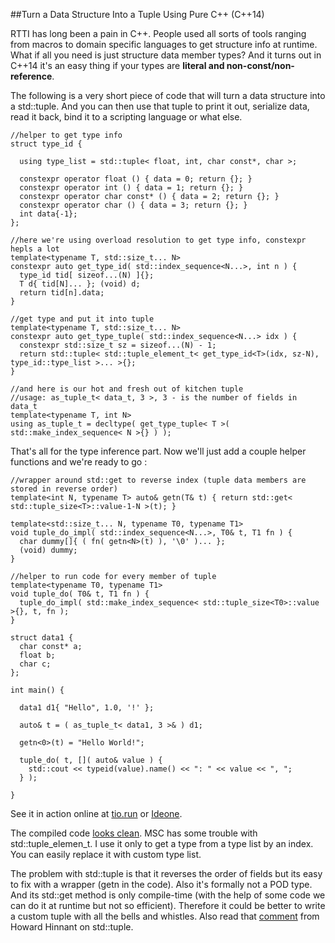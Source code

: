 
##Turn a Data Structure Into a Tuple Using Pure C++ (C++14)

  RTTI has long been a pain in C++. People used all sorts of tools ranging from macros to 
  domain specific languages to get structure info at runtime. What if all you need is just
  structure data member types? And it turns out in C++14 it's an easy thing if your types are
  **literal and non-const/non-reference**.

  The following is a very short piece of code that will turn a data structure into a std::tuple. 
  And you can then use that tuple to print it out, serialize data, read it back, bind it to a 
  scripting language or what else.

    //helper to get type info
    struct type_id {
    
      using type_list = std::tuple< float, int, char const*, char >;
    
      constexpr operator float () { data = 0; return {}; }
      constexpr operator int () { data = 1; return {}; }
      constexpr operator char const* () { data = 2; return {}; }
      constexpr operator char () { data = 3; return {}; }
      int data{-1};
    };
    
    //here we're using overload resolution to get type info, constexpr hepls a lot
    template<typename T, std::size_t... N>
    constexpr auto get_type_id( std::index_sequence<N...>, int n ) {
      type_id tid[ sizeof...(N) ]{};
      T d{ tid[N]... }; (void) d;
      return tid[n].data;
    }
    
    //get type and put it into tuple
    template<typename T, std::size_t... N>
    constexpr auto get_type_tuple( std::index_sequence<N...> idx ) {
      constexpr std::size_t sz = sizeof...(N) - 1;
      return std::tuple< std::tuple_element_t< get_type_id<T>(idx, sz-N), type_id::type_list >... >{};
    }
   
    //and here is our hot and fresh out of kitchen tuple
    //usage: as_tuple_t< data_t, 3 >, 3 - is the number of fields in data_t
    template<typename T, int N>
    using as_tuple_t = decltype( get_type_tuple< T >( std::make_index_sequence< N >{} ) );

  That's all for the type inference part. Now we'll just add a couple helper functions and we're 
  ready to go :

    //wrapper around std::get to reverse index (tuple data members are stored in reverse order)
    template<int N, typename T> auto& getn(T& t) { return std::get< std::tuple_size<T>::value-1-N >(t); }
    
    template<std::size_t... N, typename T0, typename T1>
    void tuple_do_impl( std::index_sequence<N...>, T0& t, T1 fn ) {
      char dummy[]{ ( fn( getn<N>(t) ), '\0' )... };
      (void) dummy;
    }
    
    //helper to run code for every member of tuple
    template<typename T0, typename T1>
    void tuple_do( T0& t, T1 fn ) {
      tuple_do_impl( std::make_index_sequence< std::tuple_size<T0>::value >{}, t, fn );
    }
    
    struct data1 {
      char const* a;
      float b;
      char c;
    };
    
    int main() {
    
      data1 d1{ "Hello", 1.0, '!' };
      
      auto& t = ( as_tuple_t< data1, 3 >& ) d1;
      
      getn<0>(t) = "Hello World!";
      
      tuple_do( t, []( auto& value ) { 
        std::cout << typeid(value).name() << ": " << value << ", "; 
      } );
    
    }

  See it in action online at [tio.run](https://goo.gl/k8isXW) or [Ideone](https://ideone.com/5P0Bpt).

  The compiled code [looks clean](https://godbolt.org/g/52A8Bw). MSC has some trouble with 
  std::tuple\_elemen\_t. I use it only to get a type from a type list by an index. You can easily
  replace it with custom type list.

  The problem with std::tuple is that it reverses the order of fields but its easy to fix with
  a wrapper (getn in the code). Also it's formally not a POD type. And its std::get method 
  is only compile-time (with the help of some code we can do it at runtime but not so efficient). 
  Therefore it could be better to write a custom tuple with all the bells and whistles. Also read 
  that [comment](https://goo.gl/uL9hgC) from Howard Hinnant on std::tuple.



